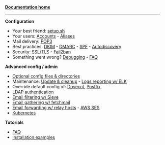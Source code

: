 [**Documentation home**](./)

---

**Configuration**
- Your best friend: [setup.sh](./Setup-docker-mailserver-using-the-script-setup.sh)
- Your users: [Accounts](./Configure-Accounts) - [Aliases](./Configure-aliases)
- Mail delivery: [POP3](./Configure-POP3)
- Best practices: [DKIM](./Configure-DKIM) - [DMARC](./Configure-DMARC) - [SPF](./Configure-SPF) - [Autodiscovery](./Configure-autodiscover)
- Security: [SSL/TLS](./Configure-SSL) - [Fail2ban](./Configure-Fail2ban)
- Something went wrong? [Debugging](./Debugging) - [FAQ](./FAQ-and-Tips)

**Advanced config / admin**
- [Optional config files & directories](./List-of-optional-config-files-&-directories)
- Maintenance: [Update & cleanup](./Update-and-cleanup) - [Logs reporting w/ ELK](https://github.com/tomav/docker-mailserver/wiki/Configure-ELK)
- Override default config of: [Dovecot](./Override-Default-Dovecot-Configuration), [Postfix](./Override-Default-Postfix-Configuration)
- [LDAP authentication](./Configure-LDAP)
- [Email filtering w/ Sieve](https://github.com/tomav/docker-mailserver/wiki/Configure-Sieve-filters)
- [Email gathering w/ fetchmail](./Retrieve-emails-from-a-remote-mail-server-(using-builtin-fetchmail))
- [Email forwarding w/ relay hosts](./Configure-Relay-Hosts) - [AWS SES](./Configure-AWS-SES)
- [Kubernetes](./Using-in-Kubernetes)

**Tutorials**
- [FAQ](./FAQ-and-Tips)
- [Installation examples](./Installation-examples)